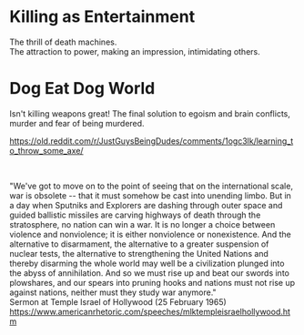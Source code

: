 # Killing as Entertainment

The thrill of death machines.   
The attraction to power, making an impression, intimidating others.    

# Dog Eat Dog World

Isn't killing weapons great! The final solution to egoism and brain conflicts, murder and fear of being murdered.

https://old.reddit.com/r/JustGuysBeingDudes/comments/1ogc3lk/learning_to_throw_some_axe/

&nbsp;

"We've got to move on to the point of seeing that on the international scale, war is obsolete -- that it must somehow be cast into unending limbo. But in a day when Sputniks and Explorers are dashing through outer space and guided ballistic missiles are carving highways of death through the stratosphere, no nation can win a war. It is no longer a choice between violence and nonviolence; it is either nonviolence or nonexistence. And the alternative to disarmament, the alternative to a greater suspension of nuclear tests, the alternative to strengthening the United Nations and thereby disarming the whole world may well be a civilization plunged into the abyss of annihilation. And so we must rise up and beat our swords into plowshares, and our spears into pruning hooks and nations must not rise up against nations, neither must they study war anymore."     
Sermon at Temple Israel of Hollywood (25 February 1965)      
https://www.americanrhetoric.com/speeches/mlktempleisraelhollywood.htm

